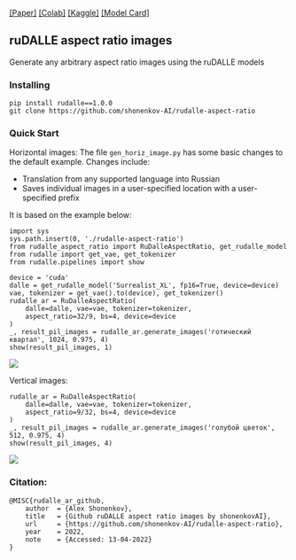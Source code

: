 [[Paper]](https://drive.google.com/file/d/1bN1pa6h9QO_po8VKSScNxAeWzV_nl_6W/view) 
[[Colab]](https://colab.research.google.com/drive/124zC1w2qHR1ijfEPQVvLccLRBLD_3duG?usp=sharing) 
[[Kaggle]](https://www.kaggle.com/code/shonenkov/usage-rudalle-aspect-ratio) 
[[Model Card]](https://huggingface.co/shonenkov-AI/rudalle-xl-surrealist)

ruDALLE aspect ratio images
---
Generate any arbitrary aspect ratio images using the ruDALLE models

### Installing

```
pip install rudalle==1.0.0
git clone https://github.com/shonenkov-AI/rudalle-aspect-ratio
```

### Quick Start

Horizontal images:
The file ```gen_horiz_image.py``` has some basic changes to the default example. Changes include:
* Translation from any supported language into Russian
* Saves individual images in a user-specified location with a user-specified prefix

It is based on the example below:

```python3
import sys
sys.path.insert(0, './rudalle-aspect-ratio')
from rudalle_aspect_ratio import RuDalleAspectRatio, get_rudalle_model
from rudalle import get_vae, get_tokenizer
from rudalle.pipelines import show

device = 'cuda'
dalle = get_rudalle_model('Surrealist_XL', fp16=True, device=device)
vae, tokenizer = get_vae().to(device), get_tokenizer()
rudalle_ar = RuDalleAspectRatio(
    dalle=dalle, vae=vae, tokenizer=tokenizer,
    aspect_ratio=32/9, bs=4, device=device
)
_, result_pil_images = rudalle_ar.generate_images('готический квартал', 1024, 0.975, 4)
show(result_pil_images, 1)
```
![](./pics/h_example.jpg)

Vertical images:
```python3
rudalle_ar = RuDalleAspectRatio(
    dalle=dalle, vae=vae, tokenizer=tokenizer,
    aspect_ratio=9/32, bs=4, device=device
)
_, result_pil_images = rudalle_ar.generate_images('голубой цветок', 512, 0.975, 4)
show(result_pil_images, 4)
```

![](./pics/v_example.jpg)

### Citation:
```
@MISC{rudalle_ar_github,
    author  = {Alex Shonenkov},
    title   = {Github ruDALLE aspect ratio images by shonenkovAI},
    url     = {https://github.com/shonenkov-AI/rudalle-aspect-ratio},
    year    = 2022,
    note    = {Accessed: 13-04-2022}
}
```

